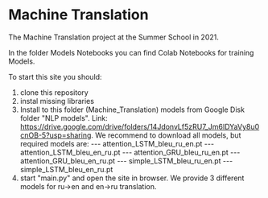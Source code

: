 # Machine Translation
The Machine Translation project at the Summer School in 2021.


In the folder Models Notebooks you can find Colab Notebooks for training Models.


To start this site you should:
1) clone this repository
2) instal missing libraries
3) Install to this folder (Machine_Translation) models from Google Disk folder "NLP models". 
  Link: https://drive.google.com/drive/folders/14JdonvLf5zRU7_Jm6IDYaVy8u0cnOB-5?usp=sharing.
  We recommend to download all models, but required models are: 
    --- attention_LSTM_bleu_ru_en.pt
    --- attention_LSTM_bleu_en_ru.pt
    --- attention_GRU_bleu_ru_en.pt
    --- attention_GRU_bleu_en_ru.pt
    --- simple_LSTM_bleu_ru_en.pt
    --- simple_LSTM_bleu_en_ru.pt
5) start "main.py" and open the site in browser.
We provide 3 different models for ru->en and en->ru translation. 
